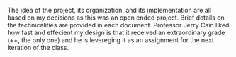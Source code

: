 The idea of the project, its organization, and its implementation are all based on my decisions as this was an open ended project. Brief details on the technicalities are provided in each document. Professor Jerry Cain liked how fast and effecient my design is that it received an extraordinary grade (++, the only one) and he is levereging it as an assignment for the next iteration of the class. 
